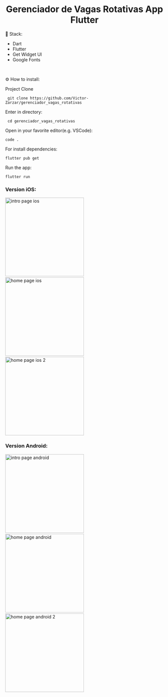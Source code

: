 <h1 align="center" id="header">
 Gerenciador de Vagas Rotativas App Flutter
</h1>

🤖 Stack:

- Dart
- Flutter
- Get Widget UI
- Google Fonts

<br />

⚙️ How to install:

Project Clone

     git clone https://github.com/Victor-Zarzar/gerenciador_vagas_rotativas

Enter in directory:

     cd gerenciador_vagas_rotativas

Open in your favorite editor(e.g. VSCode):

    code .

For install dependencies:

    flutter pub get

Run the app:
   
    flutter run


### Version iOS:

<img src="lib/assets/intropageios.png" alt="intro page ios" width="250"> &nbsp; &nbsp; &nbsp; <img src="lib/assets/homepageios.png" alt="home page ios" width="250"> &nbsp; &nbsp; &nbsp; <img src="lib/assets/homepageios2.png" alt="home page ios 2" width="250">

### Version Android:

<img src="lib/assets/intropageandroid.png" alt="intro page android" width="250"> &nbsp; &nbsp; &nbsp; <img src="lib/assets/homepagenadroid.png" alt="home page android" width="250"> &nbsp; &nbsp; &nbsp; <img src="lib/assets/homepageandroid2.png" alt="home page android 2" width="250">